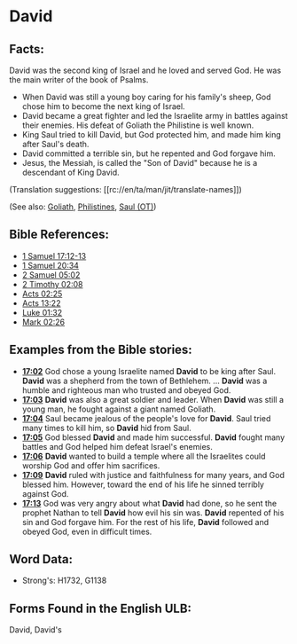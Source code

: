 # David

## Facts:

David was the second king of Israel and he loved and served God. He was the main writer of the book of Psalms.

* When David was still a young boy caring for his family's sheep, God chose him to become the next king of Israel.
* David became a great fighter and led the Israelite army in battles against their enemies. His defeat of Goliath the Philistine is well known.
* King Saul tried to kill David, but God protected him, and made him king after Saul's death.
* David committed a terrible sin, but he repented and God forgave him.
* Jesus, the Messiah, is called the "Son of David" because he is a descendant of King David.

(Translation suggestions: [[rc://en/ta/man/jit/translate-names]])

(See also: [Goliath](../names/goliath.md), [Philistines](../names/philistines.md), [Saul (OT)](../names/saul.md))

## Bible References:

* [1 Samuel 17:12-13](rc://en/tn/help/1sa/17/12)
* [1 Samuel 20:34](rc://en/tn/help/1sa/20/34)
* [2 Samuel 05:02](rc://en/tn/help/2sa/05/02)
* [2 Timothy 02:08](rc://en/tn/help/2ti/02/08)
* [Acts 02:25](rc://en/tn/help/act/02/25)
* [Acts 13:22](rc://en/tn/help/act/13/22)
* [Luke 01:32](rc://en/tn/help/luk/01/32)
* [Mark 02:26](rc://en/tn/help/mrk/02/26)

## Examples from the Bible stories:

* __[17:02](rc://en/tn/help/obs/17/02)__ God chose a young Israelite named __David__ to be king after Saul. __David__ was a shepherd from the town of Bethlehem. … __David__ was a humble and righteous man who trusted and obeyed God.
* __[17:03](rc://en/tn/help/obs/17/03)__ __David__ was also a great soldier and leader. When __David__ was still a young man, he fought against a giant named Goliath.
* __[17:04](rc://en/tn/help/obs/17/04)__ Saul became jealous of the people's love for __David__. Saul tried many times to kill him, so __David__ hid from Saul.
* __[17:05](rc://en/tn/help/obs/17/05)__ God blessed __David__ and made him successful. __David__ fought many battles and God helped him defeat Israel's enemies.
* __[17:06](rc://en/tn/help/obs/17/06)__ __David__ wanted to build a temple where all the Israelites could worship God and offer him sacrifices.
* __[17:09](rc://en/tn/help/obs/17/09)__ __David__ ruled with justice and faithfulness for many years, and God blessed him. However, toward the end of his life he sinned terribly against God.
* __[17:13](rc://en/tn/help/obs/17/13)__ God was very angry about what __David__ had done, so he sent the prophet Nathan to tell __David__ how evil his sin was. __David__ repented of his sin and God forgave him. For the rest of his life, __David__ followed and obeyed God, even in difficult times.

## Word Data:

* Strong's: H1732, G1138

## Forms Found in the English ULB:

David, David's


